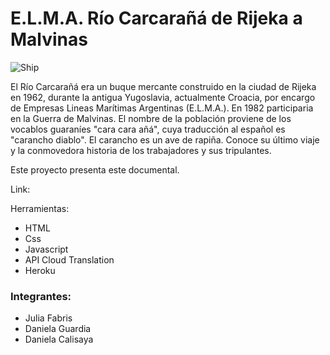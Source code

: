 # E.L.M.A. **Río Carcarañá** de Rijeka a Malvinas

![Ship](/public/img/shipGif.gif)

El Río Carcarañá era un buque mercante construido en la ciudad de Rijeka en 1962,
durante la antigua Yugoslavia, actualmente Croacia, por encargo de Empresas
Lineas Marítimas Argentinas (E.L.M.A.). En 1982 participaria en la Guerra de Malvinas.
El nombre de la población proviene de los vocablos guaraníes "cara cara añá", cuya traducción al español es "carancho diablo". El carancho es un ave de rapiña.
Conoce su último viaje y la conmovedora historia de los trabajadores y sus tripulantes.

Este proyecto presenta este documental.

Link: 

Herramientas: 
- HTML
- Css
- Javascript
- API Cloud Translation
- Heroku

### Integrantes:

- Julia Fabris
- Daniela Guardia
- Daniela Calisaya